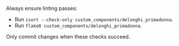 Always ensure linting passes:

- Run `isort --check-only custom_components/delonghi_primadonna`.
- Run `flake8 custom_components/delonghi_primadonna`.

Only commit changes when these checks succeed.
